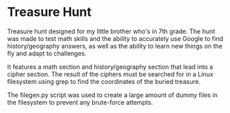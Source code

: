 # Treasure Hunt
Treasure hunt designed for my little brother who's in 7th grade. The hunt was made to test math skills and the ability to accurately use Google to find history/geography answers, as well as the ability to learn new things on the fly and adapt to challenges.

It features a math section and history/geography section that lead into a cipher section. The result of the ciphers must be searched for in a Linux filesystem using grep to find the coordinates of the buried treasure. 

The filegen.py script was used to create a large amount of dummy files in the filesystem to prevent any brute-force attempts.